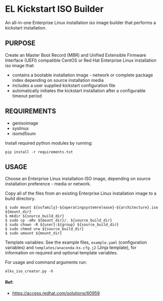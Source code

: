 # EL Kickstart ISO Builder
An all-in-one Enterprise Linux installation iso image builder that performs a kickstart installation.

## PURPOSE
Create an Master Boot Record (MBR) and Unified Extensible Firmware Interface (UEFI) compatible CentOS or Red Hat Enterprise Linux installation iso image that:
- contains a bootable installation image - network or complete package index depending on source installation media
- includes a user supplied kickstart configuration file
- automatically initiates the kickstart installation after a configurable timeout period 

## REQUIREMENTS
- genisoimage
- syslinux
- isomd5sum

Install required python modules by running:

```
pip install -r requirements.txt
```

## USAGE
Choose an Enterprise Linux installation ISO image, depending on source installation preference - media or network.

Copy all of the files from an existing Enterprise Linux installation image to a build directory. 

```
$ sudo mount ${osfamily}-${operatingsystemrelease}-${architecture}.iso ${mount_dir}
$ mkdir ${source_build_dir}
$ sudo cp -aRv ${mount_dir}/. ${source_build_dir}
$ sudo chown -R ${user}:${group} ${source_build_dir}
$ sudo chmod u+w ${source_build_dir}
$ sudo umount ${mount_dir}
```

Template variables:
See the example files, `example.yaml` (configuration variables) and `templates/anaconda-ks.cfg.j2` (Jinja template), for information on required and optional template variables.

For usage and command arguments run:

```
elks_iso_creator.py -h
```


#### Ref: 
- https://access.redhat.com/solutions/60959
